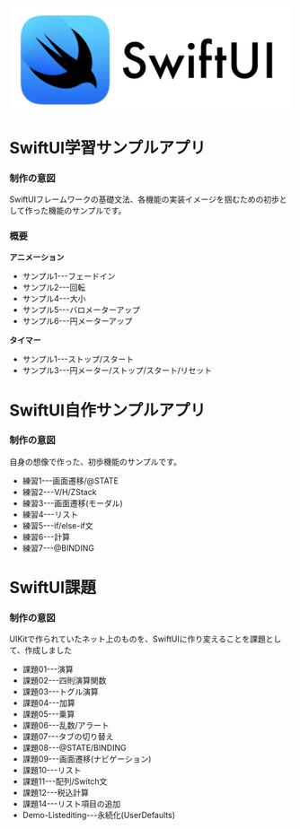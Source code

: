 ![SwiftUI_Img](SwiftUI_Img.png)
# SwiftUI学習サンプルアプリ
### 制作の意図
SwiftUIフレームワークの基礎文法、各機能の実装イメージを掴むための初歩として作った機能のサンプルです。

### 概要
**アニメーション**
* サンプル1---フェードイン
* サンプル2---回転
* サンプル4---大小
* サンプル5---バロメーターアップ
* サンプル6---円メーターアップ

**タイマー**
* サンプル1---ストップ/スタート
* サンプル3---円メーター/ストップ/スタート/リセット

# SwiftUI自作サンプルアプリ
### 制作の意図
自身の想像で作った、初歩機能のサンプルです。
* 練習1---画面遷移/@STATE
* 練習2---V/H/ZStack
* 練習3---画面遷移(モーダル)
* 練習4---リスト
* 練習5---if/else-if文
* 練習6---計算
* 練習7---@BINDING

# SwiftUI課題
### 制作の意図
UIKitで作られていたネット上のものを、SwiftUIに作り変えることを課題として、作成しました
* 課題01---演算
* 課題02---四則演算関数
* 課題03---トグル演算
* 課題04---加算
* 課題05---乗算
* 課題06---乱数/アラート
* 課題07---タブの切り替え
* 課題08---@STATE/BINDING
* 課題09---画面遷移(ナビゲーション)
* 課題10---リスト
* 課題11---配列/Switch文
* 課題12---税込計算
* 課題14---リスト項目の追加
* Demo-Listediting---永続化(UserDefaults)
